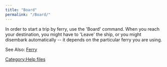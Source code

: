 ```yaml
---
title: "Board"
permalink: "/Board/"
---
```


In order to start a trip by ferry, use the 'Board' command. When you
reach your destination, you might have to 'Leave' the ship, or you might
disembark automatically -- it depends on the particular ferry you are
using.

See Also: [Ferry](Ferry "wikilink")

[Category:Help files](Category:Help_files "wikilink")